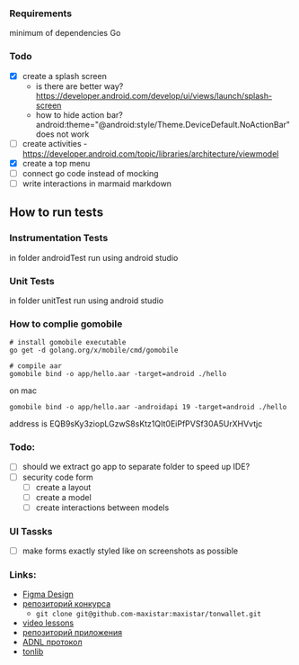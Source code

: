 

### Requirements

minimum of dependencies
Go

### Todo

- [x] create a splash screen 
  - is there are better way? https://developer.android.com/develop/ui/views/launch/splash-screen
  - how to hide action bar? android:theme="@android:style/Theme.DeviceDefault.NoActionBar" does not work
- [ ] create activities
      - https://developer.android.com/topic/libraries/architecture/viewmodel
- [x] create a top menu
- [ ] connect go code instead of mocking
- [ ] write interactions in marmaid markdown

## How to run tests

### Instrumentation Tests

in folder androidTest run using android studio

### Unit Tests

in folder unitTest run using android studio


### How to complie gomobile

```
# install gomobile executable
go get -d golang.org/x/mobile/cmd/gomobile

# compile aar
gomobile bind -o app/hello.aar -target=android ./hello

```

on mac
```
gomobile bind -o app/hello.aar -androidapi 19 -target=android ./hello
```

address is EQB9sKy3ziopLGzwS8sKtz1QIt0EiPfPVSf30A5UrXHVvtjc



### Todo:

- [ ] should we extract go app to separate folder to speed up IDE?
- [ ] security code form
  - [ ] create a layout
  - [ ] create a model
  - [ ] create interactions between models

### UI Tassks

- [ ] make forms exactly styled like on screenshots as possible

### Links:

- [Figma Design](https://www.figma.com/file/KYK17IdM2ldAAZL540G2hV/TON-Wallet-%C2%B7-Android?type=design&node-id=0-1&t=vzLRrmDAN2Ki4yqm-0)
- [репозиторий конкурса](https://github.com/ton-community/wallet-contest)
    - `git clone git@github.com-maxistar:maxistar/tonwallet.git`
- [video lessons](https://www.youtube.com/watch?v=GcqFhoUuNNI)
- [репозиторий приложения](https://github.com/maxistar/tonwallet)
- [ADNL протокол](https://docs.ton.org/develop/dapps/apis/adnl)
- [tonlib](https://github.com/ton-blockchain/ton/tree/master/example/android)

